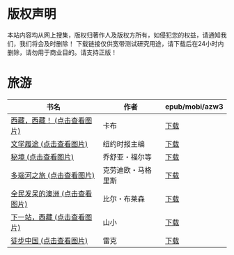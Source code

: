 # 版权声明

本站内容均从网上搜集，版权归著作人及版权方所有，如侵犯您的权益，请通知我们，我们将会及时删除！ 下载链接仅供宽带测试研究用途，请下载后在24小时内删除，请勿用于商业目的。请支持正版！

# 旅游

| 书名 | 作者 | epub/mobi/azw3 |
| --- | --- | --- |
| [西藏，西藏！ (点击查看图片)](https://www.dushupai.com/attachment/2024/06/12/aaa1fae5493c885f.jpg) | 卡布 | [下载](https://url89.ctfile.com/f/31084289-1375496611-f0aac2?p=8866) |
| [文学履途 (点击查看图片)](https://www.dushupai.com/attachment/2024/06/09/46e56d6517fd0b1f.jpg) | 纽约时报主编 | [下载](https://url89.ctfile.com/f/31084289-1356985852-f9ca35?p=8866) |
| [秘境 (点击查看图片)](https://www.dushupai.com/attachment/2024/06/08/788a28b394709f8d.jpg) | 乔舒亚・福尔等 | [下载](https://url89.ctfile.com/f/31084289-1357046902-607977?p=8866) |
| [多瑙河之旅 (点击查看图片)](https://www.dushupai.com/attachment/2024/06/08/c2bdeb437442e487.jpg) | 克劳迪欧・马格里斯 | [下载](https://url89.ctfile.com/f/31084289-1357044784-b56102?p=8866) |
| [全民发呆的澳洲 (点击查看图片)](https://www.dushupai.com/attachment/2024/06/07/83f41d88a306c9cb.jpg) | 比尔・布莱森 | [下载](https://url89.ctfile.com/f/31084289-1357044325-61f61d?p=8866) |
| [下一站，西藏 (点击查看图片)](https://www.dushupai.com/attachment/2024/06/04/5f38504eb4138ffa.jpg) | 山小 | [下载](https://url89.ctfile.com/f/31084289-1357022398-2d23fe?p=8866) |
| [徒步中国 (点击查看图片)](https://www.dushupai.com/attachment/2024/06/02/a99cd9263ed035f8.jpg) | 雷克 | [下载](https://url89.ctfile.com/f/31084289-1357009309-befe4d?p=8866) |
